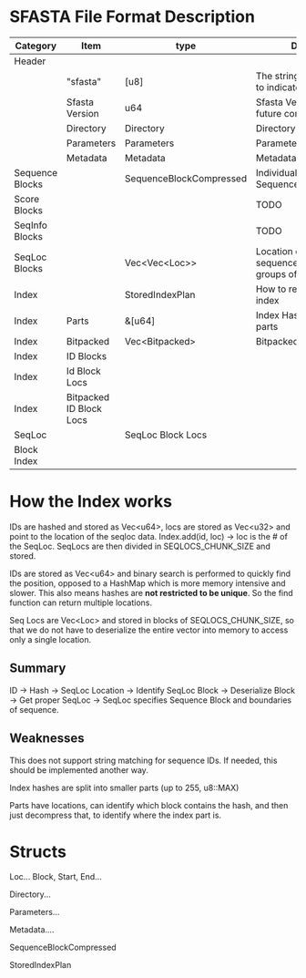 
# SFASTA File Format Description

| Category | Item | type | Description |
| -------- | ---- | ---- | ----------- |
| Header   |      |      |             |
|          | "sfasta" | \[u8\] | The string "sfasta" as bytes to indicate an sfasta file |
|          | Sfasta Version | u64 | Sfasta Version as u64, for future compatability |
| | Directory | Directory | Directory struct |
| | Parameters | Parameters | Parameters Struct |
| | Metadata | Metadata | Metadata Struct |
| Sequence Blocks | | SequenceBlockCompressed | Individual SequenceBlockCompressed |
| Score Blocks | | | TODO |
| SeqInfo Blocks | | | TODO |
| SeqLoc Blocks | | Vec\<Vec\<Loc\>\> | Location of each of the sequences, stored as groups of Vec\<Loc\> |
| Index | | StoredIndexPlan | How to reassemble the index |
| Index | Parts | &\[u64\] | Index Hashes but split into parts |
| Index | Bitpacked | Vec\<Bitpacked\> | Bitpacked part of the index |
| Index | ID Blocks | | |
| Index | Id Block Locs | | |
| Index | Bitpacked ID Block Locs | | |
| SeqLoc| | SeqLoc Block Locs | |
| Block Index | | |



# How the Index works
IDs are hashed and stored as Vec\<u64\>, locs are stored as Vec\<u32\> and point to the location of the seqloc data. Index.add(id, loc) -> loc is the # of the SeqLoc. SeqLocs are then divided in SEQLOCS_CHUNK_SIZE and stored.

IDs are stored as Vec\<u64\> and binary search is performed to quickly find the position, opposed to a HashMap which is more memory intensive and slower. This also means hashes are **not restricted to be unique**. So the find function can return multiple locations.

Seq Locs are Vec\<Loc\> and stored in blocks of SEQLOCS_CHUNK_SIZE, so that we do not have to deserialize the entire vector into memory to access only a single location. 

## Summary
ID -> Hash -> SeqLoc Location -> Identify SeqLoc Block -> Deserialize Block -> Get proper SeqLoc -> SeqLoc specifies Sequence Block and boundaries of sequence.

## Weaknesses
This does not support string matching for sequence IDs. If needed, this should be implemented another way.


Index hashes are split into smaller parts (up to 255, u8::MAX)

Parts have locations, can identify which block contains the hash, and then just decompress that, to identify where the index part is.





# Structs

Loc...
Block, Start, End...

Directory...

Parameters...

Metadata....

SequenceBlockCompressed

StoredIndexPlan
